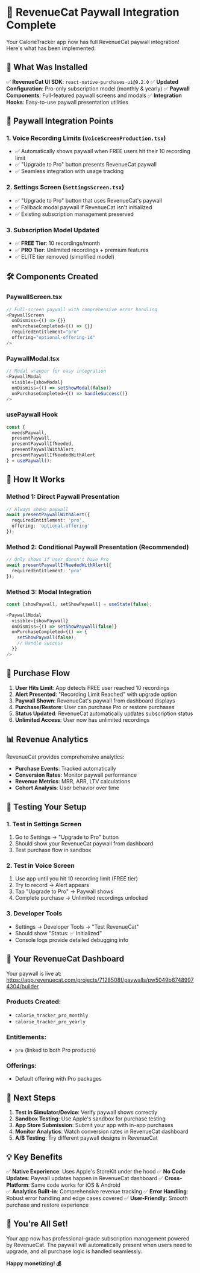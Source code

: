 # 🎉 RevenueCat Paywall Integration Complete

Your CalorieTracker app now has full RevenueCat paywall integration! Here's what has been implemented:

## 🔧 **What Was Installed**

✅ **RevenueCat UI SDK**: `react-native-purchases-ui@9.2.0`
✅ **Updated Configuration**: Pro-only subscription model (monthly & yearly)
✅ **Paywall Components**: Full-featured paywall screens and modals
✅ **Integration Hooks**: Easy-to-use paywall presentation utilities

## 📱 **Paywall Integration Points**

### 1. **Voice Recording Limits** (`VoiceScreenProduction.tsx`)
- ✅ Automatically shows paywall when FREE users hit their 10 recording limit
- ✅ "Upgrade to Pro" button presents RevenueCat paywall
- ✅ Seamless integration with usage tracking

### 2. **Settings Screen** (`SettingsScreen.tsx`)  
- ✅ "Upgrade to Pro" button that uses RevenueCat's paywall
- ✅ Fallback modal paywall if RevenueCat isn't initialized
- ✅ Existing subscription management preserved

### 3. **Subscription Model Updated**
- ✅ **FREE Tier**: 10 recordings/month
- ✅ **PRO Tier**: Unlimited recordings + premium features
- ✅ ELITE tier removed (simplified model)

## 🛠️ **Components Created**

### **PaywallScreen.tsx**
```typescript
// Full-screen paywall with comprehensive error handling
<PaywallScreen
  onDismiss={() => {}}
  onPurchaseCompleted={() => {}}
  requiredEntitlement="pro"
  offering="optional-offering-id"
/>
```

### **PaywallModal.tsx**
```typescript
// Modal wrapper for easy integration
<PaywallModal
  visible={showModal}
  onDismiss={() => setShowModal(false)}
  onPurchaseCompleted={() => handleSuccess()}
/>
```

### **usePaywall Hook**
```typescript
const { 
  needsPaywall,
  presentPaywall,
  presentPaywallIfNeeded,
  presentPaywallWithAlert,
  presentPaywallIfNeededWithAlert 
} = usePaywall();
```

## 🎯 **How It Works**

### **Method 1: Direct Paywall Presentation**
```typescript
// Always shows paywall
await presentPaywallWithAlert({
  requiredEntitlement: 'pro',
  offering: 'optional-offering'
});
```

### **Method 2: Conditional Paywall Presentation** (Recommended)
```typescript
// Only shows if user doesn't have Pro
await presentPaywallIfNeededWithAlert({
  requiredEntitlement: 'pro'
});
```

### **Method 3: Modal Integration**
```typescript
const [showPaywall, setShowPaywall] = useState(false);

<PaywallModal
  visible={showPaywall}
  onDismiss={() => setShowPaywall(false)}
  onPurchaseCompleted={() => {
    setShowPaywall(false);
    // Handle success
  }}
/>
```

## 🔄 **Purchase Flow**

1. **User Hits Limit**: App detects FREE user reached 10 recordings
2. **Alert Presented**: "Recording Limit Reached" with upgrade option
3. **Paywall Shown**: RevenueCat's paywall from dashboard displays
4. **Purchase/Restore**: User can purchase Pro or restore purchases
5. **Status Updated**: RevenueCat automatically updates subscription status
6. **Unlimited Access**: User now has unlimited recordings

## 📊 **Revenue Analytics**

RevenueCat provides comprehensive analytics:
- **Purchase Events**: Tracked automatically
- **Conversion Rates**: Monitor paywall performance  
- **Revenue Metrics**: MRR, ARR, LTV calculations
- **Cohort Analysis**: User behavior over time

## 🧪 **Testing Your Setup**

### **1. Test in Settings Screen**
1. Go to Settings → "Upgrade to Pro" button
2. Should show your RevenueCat paywall from dashboard
3. Test purchase flow in sandbox

### **2. Test in Voice Screen**  
1. Use app until you hit 10 recording limit (FREE tier)
2. Try to record → Alert appears
3. Tap "Upgrade to Pro" → Paywall shows
4. Complete purchase → Unlimited recordings unlocked

### **3. Developer Tools**
- Settings → Developer Tools → "Test RevenueCat" 
- Should show "Status: ✅ Initialized"
- Console logs provide detailed debugging info

## 🔗 **Your RevenueCat Dashboard**

Your paywall is live at: https://app.revenuecat.com/projects/7128508f/paywalls/pw5049b67489974304/builder

### **Products Created:**
- `calorie_tracker_pro_monthly` 
- `calorie_tracker_pro_yearly`

### **Entitlements:**
- `pro` (linked to both Pro products)

### **Offerings:**
- Default offering with Pro packages

## 🚀 **Next Steps**

1. **Test in Simulator/Device**: Verify paywall shows correctly
2. **Sandbox Testing**: Use Apple's sandbox for purchase testing  
3. **App Store Submission**: Submit your app with in-app purchases
4. **Monitor Analytics**: Watch conversion rates in RevenueCat dashboard
5. **A/B Testing**: Try different paywall designs in RevenueCat

## 💡 **Key Benefits**

✅ **Native Experience**: Uses Apple's StoreKit under the hood
✅ **No Code Updates**: Paywall updates happen in RevenueCat dashboard
✅ **Cross-Platform**: Same code works for iOS & Android  
✅ **Analytics Built-in**: Comprehensive revenue tracking
✅ **Error Handling**: Robust error handling and edge cases covered
✅ **User-Friendly**: Smooth purchase and restore experience

## 🎊 **You're All Set!**

Your app now has professional-grade subscription management powered by RevenueCat. The paywall will automatically present when users need to upgrade, and all purchase logic is handled seamlessly.

**Happy monetizing! 💰**